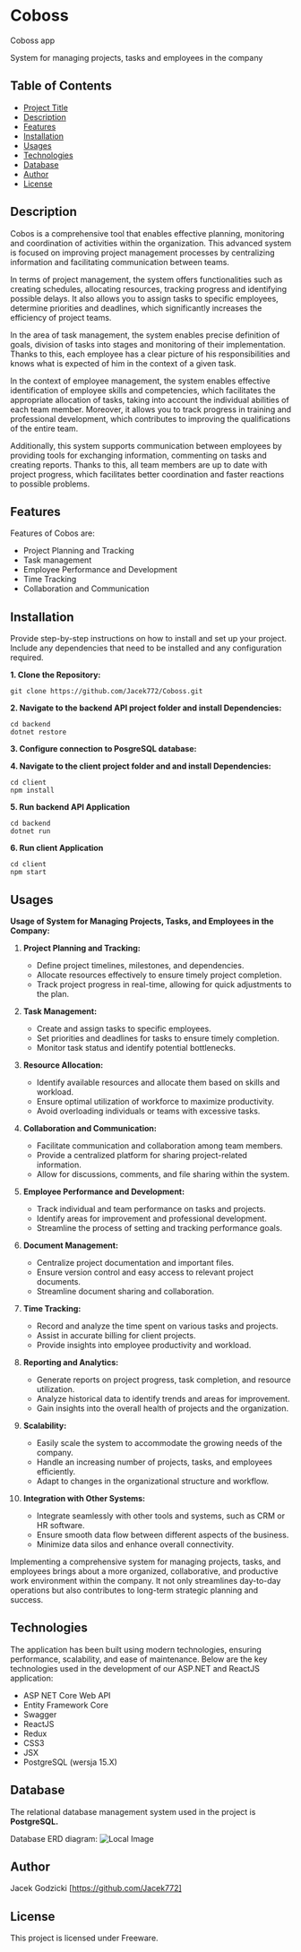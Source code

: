 # Coboss

Coboss app

System for managing projects, tasks and employees in the company

## Table of Contents

- [Project Title](#project-title)
- [Description](#description)
- [Features](#features)
- [Installation](#installation)
- [Usages](#usages)
- [Technologies](#technologies)
- [Database](#database)
- [Author](#author)
- [License](#license)


## Description

Cobos is a comprehensive tool that enables effective planning, monitoring and coordination of activities within the organization. This advanced system is focused on improving project management processes by centralizing information and facilitating communication between teams.

In terms of project management, the system offers functionalities such as creating schedules, allocating resources, tracking progress and identifying possible delays. It also allows you to assign tasks to specific employees, determine priorities and deadlines, which significantly increases the efficiency of project teams.

In the area of task management, the system enables precise definition of goals, division of tasks into stages and monitoring of their implementation. Thanks to this, each employee has a clear picture of his responsibilities and knows what is expected of him in the context of a given task.

In the context of employee management, the system enables effective identification of employee skills and competencies, which facilitates the appropriate allocation of tasks, taking into account the individual abilities of each team member. Moreover, it allows you to track progress in training and professional development, which contributes to improving the qualifications of the entire team.

Additionally, this system supports communication between employees by providing tools for exchanging information, commenting on tasks and creating reports. Thanks to this, all team members are up to date with project progress, which facilitates better coordination and faster reactions to possible problems.

## Features

Features of Cobos are:

- Project Planning and Tracking
- Task management
- Employee Performance and Development
- Time Tracking
- Collaboration and Communication

## Installation

Provide step-by-step instructions on how to install and set up your project. Include any dependencies that need to be installed and any configuration required.

**1. Clone the Repository:**
```shell
git clone https://github.com/Jacek772/Coboss.git
```

**2. Navigate to the backend API project folder and install Dependencies:**
```shell
cd backend
dotnet restore
```

**3. Configure connection to PosgreSQL database:**

**4. Navigate to the client project folder and and install Dependencies:**
```shell
cd client
npm install
```

**5. Run backend API Application**
```shell
cd backend
dotnet run
```

**6. Run client Application**
```shell
cd client
npm start
```
## Usages

**Usage of System for Managing Projects, Tasks, and Employees in the Company:**

1. **Project Planning and Tracking:**
   - Define project timelines, milestones, and dependencies.
   - Allocate resources effectively to ensure timely project completion.
   - Track project progress in real-time, allowing for quick adjustments to the plan.

2. **Task Management:**
   - Create and assign tasks to specific employees.
   - Set priorities and deadlines for tasks to ensure timely completion.
   - Monitor task status and identify potential bottlenecks.

3. **Resource Allocation:**
   - Identify available resources and allocate them based on skills and workload.
   - Ensure optimal utilization of workforce to maximize productivity.
   - Avoid overloading individuals or teams with excessive tasks.

4. **Collaboration and Communication:**
   - Facilitate communication and collaboration among team members.
   - Provide a centralized platform for sharing project-related information.
   - Allow for discussions, comments, and file sharing within the system.

5. **Employee Performance and Development:**
   - Track individual and team performance on tasks and projects.
   - Identify areas for improvement and professional development.
   - Streamline the process of setting and tracking performance goals.

6. **Document Management:**
   - Centralize project documentation and important files.
   - Ensure version control and easy access to relevant project documents.
   - Streamline document sharing and collaboration.

7. **Time Tracking:**
   - Record and analyze the time spent on various tasks and projects.
   - Assist in accurate billing for client projects.
   - Provide insights into employee productivity and workload.

8. **Reporting and Analytics:**
   - Generate reports on project progress, task completion, and resource utilization.
   - Analyze historical data to identify trends and areas for improvement.
   - Gain insights into the overall health of projects and the organization.

9. **Scalability:**
   - Easily scale the system to accommodate the growing needs of the company.
   - Handle an increasing number of projects, tasks, and employees efficiently.
   - Adapt to changes in the organizational structure and workflow.

10. **Integration with Other Systems:**
    - Integrate seamlessly with other tools and systems, such as CRM or HR software.
    - Ensure smooth data flow between different aspects of the business.
    - Minimize data silos and enhance overall connectivity.

Implementing a comprehensive system for managing projects, tasks, and employees brings about a more organized, collaborative, and productive work environment within the company. It not only streamlines day-to-day operations but also contributes to long-term strategic planning and success.


## Technologies

The application has been built using modern technologies, ensuring performance, scalability, and ease of maintenance. Below are the key technologies used in the development of our ASP.NET and ReactJS application:

- ASP NET Core Web API
- Entity Framework Core
- Swagger
- ReactJS
- Redux
- CSS3
- JSX
- PostgreSQL (wersja 15.X)

## Database

The relational database management system used in the project is **PostgreSQL.**

Database ERD diagram:
![Local Image](./Coboss_diagram_ERD.png)

## Author
Jacek Godzicki [https://github.com/Jacek772]

## License

This project is licensed under Freeware.
